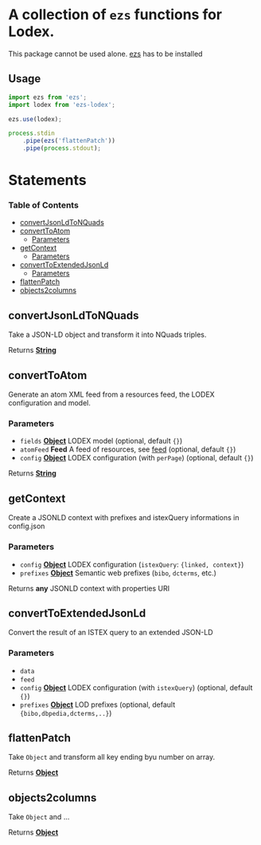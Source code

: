 # A collection of `ezs` functions for Lodex.

This package cannot be used alone. [ezs](https://www.npmjs.com/package/ezs) has to be installed

## Usage

```js
import ezs from 'ezs';
import lodex from 'ezs-lodex';

ezs.use(lodex);

process.stdin
    .pipe(ezs('flattenPatch'))
    .pipe(process.stdout);
```

# Statements

<!-- Generated by documentation.js. Update this documentation by updating the source code. -->

### Table of Contents

-   [convertJsonLdToNQuads](#convertjsonldtonquads)
-   [convertToAtom](#converttoatom)
    -   [Parameters](#parameters)
-   [getContext](#getcontext)
    -   [Parameters](#parameters-1)
-   [convertToExtendedJsonLd](#converttoextendedjsonld)
    -   [Parameters](#parameters-2)
-   [flattenPatch](#flattenpatch)
-   [objects2columns](#objects2columns)

## convertJsonLdToNQuads

Take a JSON-LD object and transform it into NQuads triples.

Returns **[String](https://developer.mozilla.org/docs/Web/JavaScript/Reference/Global_Objects/String)** 

## convertToAtom

Generate an atom XML feed from a resources feed, the LODEX configuration and
model.

### Parameters

-   `fields` **[Object](https://developer.mozilla.org/docs/Web/JavaScript/Reference/Global_Objects/Object)** LODEX model (optional, default `{}`)
-   `atomFeed` **Feed** A feed of resources, see [feed](https://github.com/jpmonette/feed) (optional, default `{}`)
-   `config` **[Object](https://developer.mozilla.org/docs/Web/JavaScript/Reference/Global_Objects/Object)** LODEX configuration (with `perPage`) (optional, default `{}`)

Returns **[String](https://developer.mozilla.org/docs/Web/JavaScript/Reference/Global_Objects/String)** 

## getContext

Create a JSONLD context with prefixes and istexQuery informations in config.json

### Parameters

-   `config` **[Object](https://developer.mozilla.org/docs/Web/JavaScript/Reference/Global_Objects/Object)** LODEX configuration (`istexQuery`: `{linked, context}`)
-   `prefixes` **[Object](https://developer.mozilla.org/docs/Web/JavaScript/Reference/Global_Objects/Object)** Semantic web prefixes (`bibo`, `dcterms`, etc.)

Returns **any** JSONLD context with properties URI

## convertToExtendedJsonLd

Convert the result of an ISTEX query to an extended JSON-LD

### Parameters

-   `data`  
-   `feed`  
-   `config` **[Object](https://developer.mozilla.org/docs/Web/JavaScript/Reference/Global_Objects/Object)** LODEX configuration (with `istexQuery`) (optional, default `{}`)
-   `prefixes` **[Object](https://developer.mozilla.org/docs/Web/JavaScript/Reference/Global_Objects/Object)** LOD prefixes (optional, default `{bibo,dbpedia,dcterms,..}`)

## flattenPatch

Take `Object` and transform all key ending byu number on array.

Returns **[Object](https://developer.mozilla.org/docs/Web/JavaScript/Reference/Global_Objects/Object)** 

## objects2columns

Take `Object` and ...

Returns **[Object](https://developer.mozilla.org/docs/Web/JavaScript/Reference/Global_Objects/Object)** 
